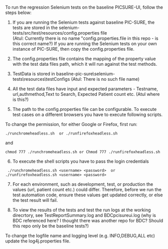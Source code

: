 To run the regression Selenium tests on the baseline PICSURE-UI, follow the steps below:


1. If you are running the Selenium tests against baseline PIC-SURE, the tests are stored in the selenium-tests/src/test/resources/config.properties file  
   (Atul: Currently there is no name "config.properties.file in this repo - is this correct name?) 
   If you are running the Selenium tests on your own instance of PIC-SURE, then copy the config.properties file. 

2. The config.properties file contains the mapping of the property value with the test data files path, which it will run against the test methods. 

3. TestData is stored in baseline-pic-sure\selenium-tests\resources\testConfigs  (Atul: There is no such file name) 

4. All the test data files have input and expected parameters - Testname, url,authmethod,Text to Search, Expected Patient count etc. 
   (Atul where is this?) 

5. The path to the config.properties file can be configurable. To execute test cases on a different browsers you have to execute following 
  scripts.
  
 To change the permission, for either Google or Firefox, first run: 
 ```
 ./runchromeheadless.sh  or ./runfirefoxheadless.sh 
 ```
 and 
 ```
 chmod 777 ./runchromeheadless.sh or Chmod 777 ./runfirefoxheadless.sh 
 ```
  
6. To execute the shell scripts you have to pass the login credentials  
 ```
  ./runchromeheadless.sh <username> <password>	or ./runfirefoxheadless.sh <username> <password>
 ```
 
7. For each environment, such as development, test, or production the values (url, patient count etc.)
   could differ. Therefore, before we run the test automation code, ensure these values get updated correctly, or else the test result will fail.

8. To view the results of the tests and test the run logs at the working direcrtory, see TestReportSummary.log and BDCpcisureui.log (why is BDC referenced here? I thought there was another repo for BDC? Should this repo only be the baseline tests?) 
 
  To change the logfile name and logging level (e.g. INFO,DEBUG,ALL etc) update the log4j.properties file.
  
  
